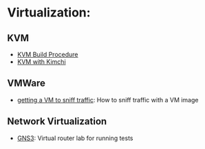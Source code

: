 # Virtualization:  

## KVM
- [KVM Build Procedure](kvm-build.md)
- [KVM with Kimchi](kvm-with-kimchi.md)

## VMWare
- [getting a VM to sniff traffic](getting-a-vm-to-sniff-traffic.md): How to sniff traffic with a VM image

## Network Virtualization
- [GNS3](gns3.md): Virtual router lab for running tests